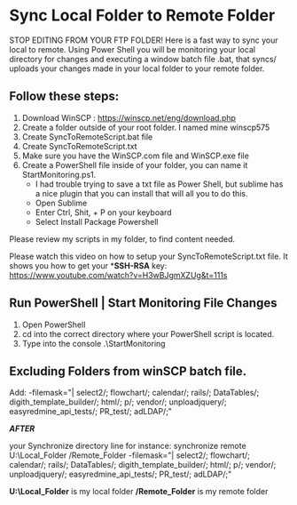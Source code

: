 
# Sync Local Folder to Remote Folder

STOP EDITING FROM YOUR FTP FOLDER!  Here is a fast way to sync your local to remote. Using Power Shell you will be monitoring your local directory for changes and executing a window batch file .bat, that syncs/ uploads your changes made in your local folder to your remote folder.

## Follow these steps:
1. Download WinSCP : https://winscp.net/eng/download.php
2. Create a folder outside of your root folder. I named mine winscp575
3. Create  SyncToRemoteScript.bat file
4. Create SyncToRemoteScript.txt
5. Make sure you have the WinSCP.com file and WinSCP.exe file
6. Create a PowerShell file inside of your folder, you can name it StartMonitoring.ps1.
	- I had trouble trying to save a txt file as Power Shell, but sublime has a nice plugin that you can install that will all you to do this. 
	- Open Sublime
	- Enter Ctrl, Shit, + P on your keyboard
	- Select Install Package Powershell

Please review my scripts in my folder, to find content needed.

Please watch this video on how to setup your SyncToRemoteScript.txt file. It shows you how to get your ***SSH-RSA** key: https://www.youtube.com/watch?v=H3wBJgmXZUg&t=111s

## Run PowerShell | Start Monitoring File Changes

1. Open PowerShell
2. cd into the correct directory where your PowerShell script is located.
3. Type into the console .\StartMonitoring

## Excluding Folders from winSCP batch file.

Add:   -filemask="| select2/; flowchart/; calendar/; rails/; DataTables/; digith_template_builder/; html/; p/; vendor/; unploadjquery/; easyredmine_api_tests/; PR_test/; adLDAP/;"

***AFTER***

your Synchronize directory line for instance: 
synchronize remote U:\Local_Folder /Remote_Folder -filemask="| select2/; flowchart/; calendar/; rails/; DataTables/; digith_template_builder/; html/; p/; vendor/; unploadjquery/; easyredmine_api_tests/; PR_test/; adLDAP/;"

**U:\Local_Folder** is my local folder **/Remote_Folder** is my remote folder


